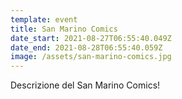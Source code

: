 ```yaml
---
template: event
title: San Marino Comics
date_start: 2021-08-27T06:55:40.049Z
date_end: 2021-08-28T06:55:40.059Z
image: /assets/san-marino-comics.jpg
---
```

Descrizione del San Marino Comics!